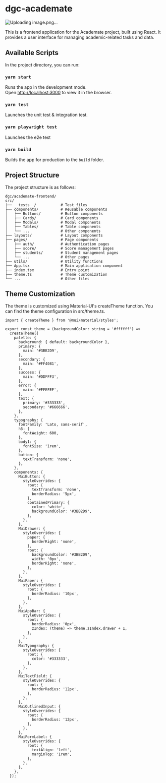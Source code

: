 # dgc-academate
![Uploading image.png…]()

This is a frontend application for the Academate project, built using React. It provides a user interface for managing academic-related tasks and data.


## Available Scripts

In the project directory, you can run:

### `yarn start`

Runs the app in the development mode.\
Open [http://localhost:3000](http://localhost:3000) to view it in the browser.

### `yarn test`

Launches the unit test & integration test.

### `yarn playwright test` 

Launches the e2e test

### `yarn build`

Builds the app for production to the `build` folder.

## Project Structure

The project structure is as follows:

```
dgc/academate-frontend/
src/
├── __tests__/           # Test files
├── components/          # Reusable components
│   ├── Buttons/         # Button components
│   ├── Cards/           # Card components
│   ├── Modals/          # Modal components
│   ├── Tables/          # Table components
│   └── ...              # Other components
├── layouts/             # Layout components
├── pages/               # Page components
│   ├── auth/            # Authentication pages
│   ├── score/           # Score management pages
│   ├── students/        # Student management pages
│   └── ...              # Other pages
├── utils/               # Utility functions
├── App.tsx              # Main application component
├── index.tsx            # Entry point
├── theme.ts             # Theme customization
└── ...                  # Other files
```

## Theme Customization
The theme is customized using Material-UI's createTheme function. You can find the theme configuration in src/theme.ts.

```
import { createTheme } from '@mui/material/styles';

export const theme = (backgroundColor: string = '#ffffff') =>
  createTheme({
    palette: {
      background: { default: backgroundColor },
      primary: {
        main: '#3BB2D9',
      },
      secondary: {
        main: '#FF4081',
      },
      success: {
        main: '#DDFFF3',
      },
      error: {
        main: '#FFEFEF',
      },
      text: {
        primary: '#333333',
        secondary: '#666666',
      },
    },
    typography: {
      fontFamily: 'Lato, sans-serif',
      h5: {
        fontWeight: 600,
      },
      body1: {
        fontSize: '1rem',
      },
      button: {
        textTransform: 'none',
      },
    },
    components: {
      MuiButton: {
        styleOverrides: {
          root: {
            textTransform: 'none',
            borderRadius: '5px',
          },
          containedPrimary: {
            color: 'white',
            backgroundColor: '#3BB2D9',
          },
        },
      },
      MuiDrawer: {
        styleOverrides: {
          paper: {
            borderRight: 'none',
          },
          root: {
            backgroundColor: '#3BB2D9',
            width: '0px',
            borderRight: 'none',
          },
        },
      },
      MuiPaper: {
        styleOverrides: {
          root: {
            borderRadius: '10px',
          },
        },
      },
      MuiAppBar: {
        styleOverrides: {
          root: {
            borderRadius: '0px',
            zIndex: (theme) => theme.zIndex.drawer + 1,
          },
        },
      },
      MuiTypography: {
        styleOverrides: {
          root: {
            color: '#333333',
          },
        },
      },
      MuiTextField: {
        styleOverrides: {
          root: {
            borderRadius: '12px',
          },
        },
      },
      MuiOutlinedInput: {
        styleOverrides: {
          root: {
            borderRadius: '12px',
          },
        },
      },
      MuiFormLabel: {
        styleOverrides: {
          root: {
            textAlign: 'left',
            marginTop: '1rem',
          },
        },
      },
    },
  });
  ```

